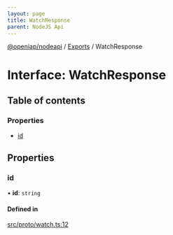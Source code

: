 ```yaml
---
layout: page
title: WatchResponse
parent: NodeJS Api
---
```

[@openiap/nodeapi](../README) / [Exports](../modules) / WatchResponse

# Interface: WatchResponse

## Table of contents

### Properties

- [id](WatchResponse#id)

## Properties

### id

• **id**: `string`

#### Defined in

[src/proto/watch.ts:12](https://github.com/openiap/nodeapi/blob/a6b5438/src/proto/watch.ts#L12)
